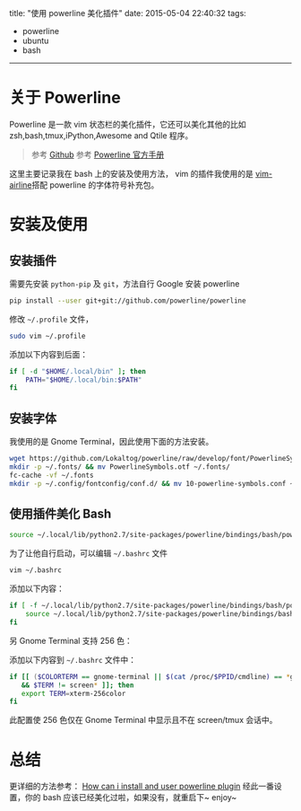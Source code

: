 title: "使用 powerline 美化插件"
date: 2015-05-04 22:40:32
tags:
- powerline
- ubuntu
- bash

---

关于 Powerline
==============

Powerline 是一款 vim 状态栏的美化插件，它还可以美化其他的比如 zsh,bash,tmux,iPython,Awesome and Qtile 程序。

> 参考 [Github](https://github.com/powerline/powerline)
> 参考 [Powerline 官方手册](https://powerline.readthedocs.org/en/latest/)

这里主要记录我在 bash 上的安装及使用方法， vim 的插件我使用的是 [vim-airline](http://www.leyar.me/Something-about-vim/)搭配 powerline 的字体符号补充包。

<!--more-->

安装及使用
===============
安装插件
---------------
需要先安装 `python-pip` 及 `git`，方法自行 Google
安装 powerline

```bash
pip install --user git+git://github.com/powerline/powerline
```
修改 `~/.profile` 文件，
```bash
sudo vim ~/.profile
```
添加以下内容到后面：
```bash
if [ -d "$HOME/.local/bin" ]; then
    PATH="$HOME/.local/bin:$PATH"
fi
```
安装字体
------------------
我使用的是 Gnome Terminal，因此使用下面的方法安装。
```bash
wget https://github.com/Lokaltog/powerline/raw/develop/font/PowerlineSymbols.otf https://github.com/Lokaltog/powerline/raw/develop/font/10-powerline-symbols.conf
mkdir -p ~/.fonts/ && mv PowerlineSymbols.otf ~/.fonts/
fc-cache -vf ~/.fonts
mkdir -p ~/.config/fontconfig/conf.d/ && mv 10-powerline-symbols.conf ~/.config/fontconfig/conf.d/
```
使用插件美化 Bash
-------------------------
```bash
source ~/.local/lib/python2.7/site-packages/powerline/bindings/bash/powerline.sh
```
为了让他自行启动，可以编辑 `~/.bashrc` 文件
```bash
vim ~/.bashrc
```
添加以下内容：

```bash
if [ -f ~/.local/lib/python2.7/site-packages/powerline/bindings/bash/powerline.sh ]; then
    source ~/.local/lib/python2.7/site-packages/powerline/bindings/bash/powerline.sh
fi
```
另 Gnome Terminal 支持 256 色：

添加以下内容到 `~/.bashrc` 文件中：
```bash
if [[ ($COLORTERM == gnome-terminal || $(cat /proc/$PPID/cmdline) == *gnome-terminal* )
   && $TERM != screen* ]]; then
   export TERM=xterm-256color
fi
```
此配置使 256 色仅在 Gnome Terminal 中显示且不在 screen/tmux 会话中。

总结
========================
更详细的方法参考： [How can i install and user powerline plugin](http://askubuntu.com/questions/283908/how-can-i-install-and-use-powerline-plugin)
经此一番设置，你的 bash 应该已经美化过啦，如果没有，就重启下~ enjoy~


